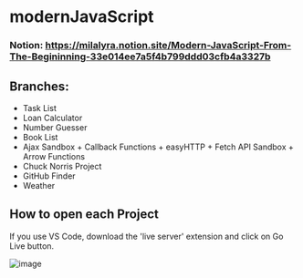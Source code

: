 # modernJavaScript
 
### Notion: https://milalyra.notion.site/Modern-JavaScript-From-The-Begininning-33e014ee7a5f4b799ddd03cfb4a3327b
 
 ##
 
 ## Branches:
* Task List
* Loan Calculator
* Number Guesser
* Book List
* Ajax Sandbox + Callback Functions + easyHTTP + Fetch API Sandbox + Arrow Functions
* Chuck Norris Project
* GitHub Finder
* Weather

##

## How to open each Project
If you use VS Code, download the 'live server' extension and click on Go Live button.

![image](https://user-images.githubusercontent.com/81877746/156043658-9e454712-8297-45c0-b348-df41118c3d41.png)

##
